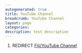 ```yaml
---
autogenerated: true
title: YouTube Channel
breadcrumb: YouTube Channel
layout: page
categories: 
description: test description
---
```


1.  REDIRECT [Fiji/YouTube Channel](Fiji_YouTube_Channel)
